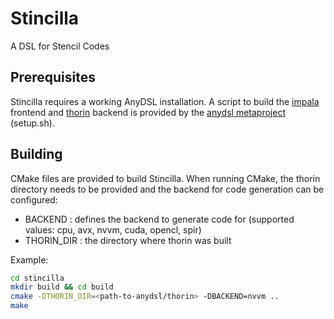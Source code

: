# Stincilla #
A DSL for Stencil Codes

## Prerequisites ##
Stincilla requires a working AnyDSL installation. A script to build the [impala](https://github.com/AnyDSL/impala) frontend and [thorin](https://github.com/AnyDSL/thorin) backend is provided by the [anydsl metaproject](https://github.com/AnyDSL/anydsl) (setup.sh).

## Building ##
CMake files are provided to build Stincilla. When running CMake, the thorin directory needs to be provided and the backend for code generation can be configured:
* BACKEND : defines the backend to generate code for (supported values: cpu, avx, nvvm, cuda, opencl, spir)
* THORIN_DIR : the directory where thorin was built

Example:
```bash
cd stincilla
mkdir build && cd build
cmake -DTHORIN_DIR=<path-to-anydsl/thorin> -DBACKEND=nvvm ..
make
```
